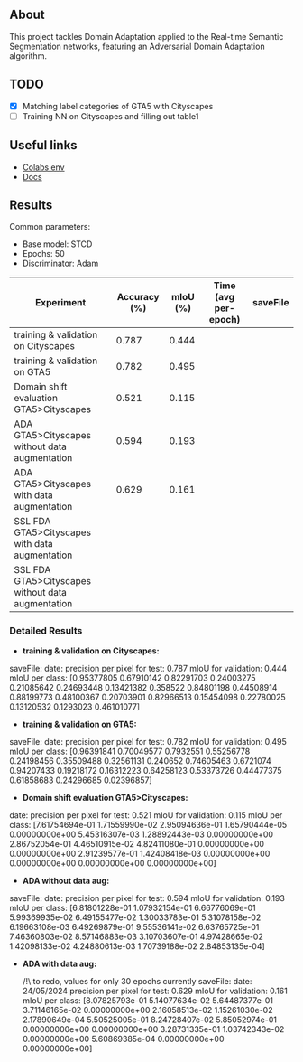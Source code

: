## About
This project tackles Domain Adaptation applied to the Real-time Semantic Segmentation
networks, featuring an Adversarial Domain Adaptation algorithm.

## TODO
- [x] Matching label categories of GTA5 with Cityscapes
- [ ] Training NN on Cityscapes and filling out table1

## Useful links
-  [Colabs env](https://colab.research.google.com/drive/1TDjhWjOQwZ8ToXjDGRF43G7Qk590C7jP)
- [Docs](https://drive.google.com/drive/folders/1_a1j7FWd2zgzU6ZLaQybO9f02mJM_Uyo)

## Results

Common parameters:
- Base model: STCD
- Epochs: 50
- Discriminator: Adam

| Experiment                                       | Accuracy (%) | mIoU (%) | Time (avg per-epoch) | saveFile |
| ------------------------------------------------ | ------------ | -------- | -------------------- | -------- |
| training & validation on Cityscapes              |     0.787    |  0.444   |                      |          |
| training & validation on GTA5                    |     0.782    |  0.495   |                      |          |
| Domain shift evaluation GTA5>Cityscapes          |     0.521    |  0.115   |                      |          |
| ADA GTA5>Cityscapes without data augmentation    |     0.594    |  0.193   |                      |          |
| ADA GTA5>Cityscapes with data augmentation       |     0.629    |  0.161   |                      |          |
| SSL FDA GTA5>Cityscapes with data augmentation   |              |          |                      |          |
| SSL FDA GTA5>Cityscapes without data augmentation|              |          |                      |          |

### Detailed Results
- **training & validation on Cityscapes:**

saveFile:
date:
precision per pixel for test: 0.787 
mIoU for validation: 0.444 
mIoU per class: [0.95377805 0.67910142 0.82291703 0.24003275 0.21085642 0.24693448 
 0.13421382 0.358522   0.84801198 0.44508914 0.88199773 0.48100367 
 0.20703901 0.82966513 0.15454098 0.22780025 0.13120532 0.1293023 
 0.46101077]
 
- **training & validation on GTA5:**

saveFile:
date:
precision per pixel for test: 0.782 
mIoU for validation: 0.495 
mIoU per class: [0.96391841 0.70049577 0.7932551  0.55256778 0.24198456 0.35509488 
 0.32561131 0.240652   0.74605463 0.6721074  0.94207433 0.19218172 
 0.16312223 0.64258123 0.53373726 0.44477375 0.61858683 0.24296685 
 0.02396857]

- **Domain shift evaluation GTA5>Cityscapes:**

date:
precision per pixel for test: 0.521
mIoU for validation: 0.115
mIoU per class: [7.61754694e-01 1.71559990e-02 2.95094636e-01 1.65790444e-05
 0.00000000e+00 5.45316307e-03 1.28892443e-03 0.00000000e+00
 2.86752054e-01 4.46510915e-02 4.82411080e-01 0.00000000e+00
 0.00000000e+00 2.91239577e-01 1.42408418e-03 0.00000000e+00
 0.00000000e+00 0.00000000e+00 0.00000000e+00]

- **ADA without data aug:**

saveFile:
date:
precision per pixel for test: 0.594
mIoU for validation: 0.193
mIoU per class: [6.81801228e-01 1.07932154e-01 6.66776069e-01 5.99369935e-02
 6.49155477e-02 1.30033783e-01 5.31078158e-02 6.19663108e-03
 6.49269879e-01 9.55536141e-02 6.63765725e-01 7.46360803e-02
 8.57146883e-03 3.10703607e-01 4.97428665e-02 1.42098133e-02
 4.24880613e-03 1.70739188e-02 2.84853135e-04]

- **ADA with data aug:**

  /!\ to redo, values for only 30 epochs currently
saveFile:
date: 24/05/2024
precision per pixel for test: 0.629
mIoU for validation: 0.161
mIoU per class: [8.07825793e-01 5.14077634e-02 5.64487377e-01 3.71146165e-02
 0.00000000e+00 2.16058513e-02 1.15261030e-02 2.17890649e-04
 5.50525005e-01 8.24728407e-02 5.85052974e-01 0.00000000e+00
 0.00000000e+00 3.28731335e-01 1.03742343e-02 0.00000000e+00
 5.60869385e-04 0.00000000e+00 0.00000000e+00]
  
  
  
